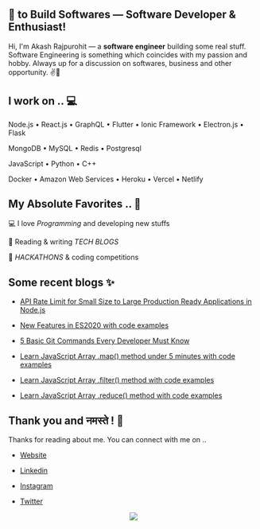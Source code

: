 ## 💖 to Build Softwares — Software Developer & Enthusiast!

Hi, I'm Akash Rajpurohit — a **software engineer** building some real stuff. Software Engineering is something which coincides with my passion and hobby. Always up for a discussion on softwares, business and other opportunity. ✌💖

## I work on .. 💻

Node.js • React.js • GraphQL • Flutter • Ionic Framework • Electron.js • Flask

MongoDB • MySQL • Redis • Postgresql

JavaScript • Python • C++ 

Docker • Amazon Web Services • Heroku • Vercel • Netlify

## My Absolute Favorites .. 💖

💻 I love _Programming_ and developing new stuffs

📰 Reading & writing _TECH BLOGS_

🍕 _HACKATHONS_ & coding competitions

## Some recent blogs ✨
* [API Rate Limit for Small Size to Large Production Ready Applications in Node.js](https://akashwho.codes/blog/api-rate-limit-in-nodejs-and-expressjs/)

* [New Features in ES2020 with code examples](https://akashwho.codes/blog/new-features-in-es2020-with-sample-examples/)

* [5 Basic Git Commands Every Developer Must Know](https://akashwho.codes/blog/5-basic-git-commands-every-developer-must-know/)

* [Learn JavaScript Array .map() method under 5 minutes with code examples](https://akashwho.codes/blog/learn-map-method-in-javascript-with-code-examples/)

* [Learn JavaScript Array .filter() method with code examples](https://akashwho.codes/blog/learn-filter-method-in-javascript-with-code-examples/)

* [Learn JavaScript Array .reduce() method with code examples](https://akashwho.codes/blog/learn-reduce-method-in-javascript-with-code-examples/)

## Thank you and नमस्ते ! 🙏

Thanks for reading about me. You can connect with me on ..

* [Website](https://akashwho.codes/)

* [Linkedin](https://www.linkedin.com/in/AkashRajpurohit/)

* [Instagram](https://www.instagram.com/akashwho.codes/)

* [Twitter](https://www.twitter.com/AkashWhoCodes/)

<p align="center">
  <img align='center' src="https://visitor-badge.laobi.icu/badge?page_id=akashrajpurohit.visitor-badge">
</p>
